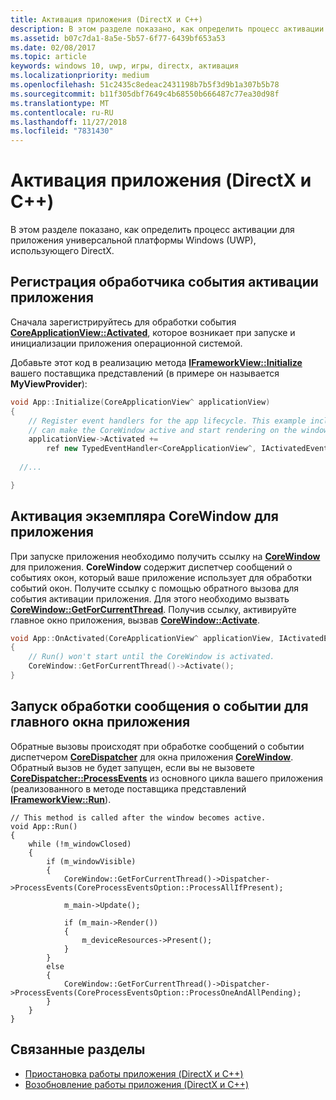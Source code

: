 ```yaml
---
title: Активация приложения (DirectX и C++)
description: В этом разделе показано, как определить процесс активации для приложения универсальной платформы Windows (UWP), использующего DirectX.
ms.assetid: b07c7da1-8a5e-5b57-6f77-6439bf653a53
ms.date: 02/08/2017
ms.topic: article
keywords: windows 10, uwp, игры, directx, активация
ms.localizationpriority: medium
ms.openlocfilehash: 51c2435c8edeac2431198b7b5f3d9b1a307b5b78
ms.sourcegitcommit: b11f305dbf7649c4b68550b666487c77ea30d98f
ms.translationtype: MT
ms.contentlocale: ru-RU
ms.lasthandoff: 11/27/2018
ms.locfileid: "7831430"
---
```

# <a name="how-to-activate-an-app-directx-and-c"></a>Активация приложения (DirectX и C++)



В этом разделе показано, как определить процесс активации для приложения универсальной платформы Windows (UWP), использующего DirectX.

## <a name="register-the-app-activation-event-handler"></a>Регистрация обработчика события активации приложения


Сначала зарегистрируйтесь для обработки события [**CoreApplicationView::Activated**](https://msdn.microsoft.com/library/windows/apps/br225018), которое возникает при запуске и инициализации приложения операционной системой.

Добавьте этот код в реализацию метода [**IFrameworkView::Initialize**](https://msdn.microsoft.com/library/windows/apps/hh700495) вашего поставщика представлений (в примере он называется **MyViewProvider**):

```cpp
void App::Initialize(CoreApplicationView^ applicationView)
{
    // Register event handlers for the app lifecycle. This example includes Activated, so that we
    // can make the CoreWindow active and start rendering on the window.
    applicationView->Activated +=
        ref new TypedEventHandler<CoreApplicationView^, IActivatedEventArgs^>(this, &App::OnActivated);
  
  //...

}
```

## <a name="activate-the-corewindow-instance-for-the-app"></a>Активация экземпляра CoreWindow для приложения


При запуске приложения необходимо получить ссылку на [**CoreWindow**](https://msdn.microsoft.com/library/windows/apps/br208225) для приложения. **CoreWindow** содержит диспетчер сообщений о событиях окон, который ваше приложение использует для обработки событий окон. Получите ссылку с помощью обратного вызова для события активации приложения. Для этого необходимо вызвать [**CoreWindow::GetForCurrentThread**](https://msdn.microsoft.com/library/windows/apps/hh701589). Получив ссылку, активируйте главное окно приложения, вызвав [**CoreWindow::Activate**](https://msdn.microsoft.com/library/windows/apps/br208254).

```cpp
void App::OnActivated(CoreApplicationView^ applicationView, IActivatedEventArgs^ args)
{
    // Run() won't start until the CoreWindow is activated.
    CoreWindow::GetForCurrentThread()->Activate();
}
```

## <a name="start-processing-event-message-for-the-main-app-window"></a>Запуск обработки сообщения о событии для главного окна приложения


Обратные вызовы происходят при обработке сообщений о событии диспетчером [**CoreDispatcher**](https://msdn.microsoft.com/library/windows/apps/br208211) для окна приложения [**CoreWindow**](https://msdn.microsoft.com/library/windows/apps/br208225). Обратный вызов не будет запущен, если вы не вызовете [**CoreDispatcher::ProcessEvents**](https://msdn.microsoft.com/library/windows/apps/br208215) из основного цикла вашего приложения (реализованного в методе поставщика представлений [**IFrameworkView::Run**](https://msdn.microsoft.com/library/windows/apps/hh700505)).

``` syntax
// This method is called after the window becomes active.
void App::Run()
{
    while (!m_windowClosed)
    {
        if (m_windowVisible)
        {
            CoreWindow::GetForCurrentThread()->Dispatcher->ProcessEvents(CoreProcessEventsOption::ProcessAllIfPresent);

            m_main->Update();

            if (m_main->Render())
            {
                m_deviceResources->Present();
            }
        }
        else
        {
            CoreWindow::GetForCurrentThread()->Dispatcher->ProcessEvents(CoreProcessEventsOption::ProcessOneAndAllPending);
        }
    }
}
```

## <a name="related-topics"></a>Связанные разделы


* [Приостановка работы приложения (DirectX и C++)](how-to-suspend-an-app-directx-and-cpp.md)
* [Возобновление работы приложения (DirectX и C++)](how-to-resume-an-app-directx-and-cpp.md)

 

 




